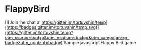 # FlappyBird

[![Join the chat at https://gitter.im/tortuvshin/temp](https://badges.gitter.im/tortuvshin/temp.svg)](https://gitter.im/tortuvshin/temp?utm_source=badge&utm_medium=badge&utm_campaign=pr-badge&utm_content=badge)
Sample javascript Flappy Bird game
